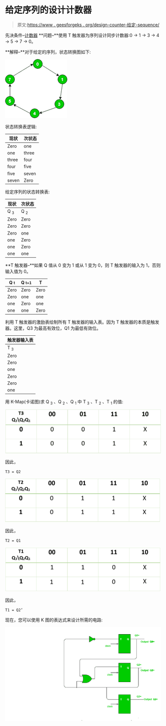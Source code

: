 # 给定序列的设计计数器

> 原文:[https://www . geesforgeks . org/design-counter-给定-sequence/](https://www.geeksforgeeks.org/design-counter-given-sequence/)

先决条件–[计数器](https://www.geeksforgeeks.org/counters-in-digital-logic/)
**问题–**使用 T 触发器为序列设计同步计数器:0 → 1 → 3 → 4 → 5 → 7 → 0。

**解释–**对于给定的序列，状态转换图如下:

![](img/2d1e1095334ecbea9634ba65b62c2519.png)

状态转换表逻辑:

| 现状 | 次状态 |
| --- | --- |
| Zero | one |
| one | three |
| three | four |
| four | five |
| five | seven |
| seven | Zero |

给定序列的状态转换表:

| 现状 | 次状态 |
| --- | --- |
| Q <sub>3</sub> | Q <sub>2</sub> | Q <sub>1</sub> | Q <sub>3</sub> (t+1) | Q <sub>2</sub> (t+1) | Q <sub>1</sub> (t+1) |
| Zero | Zero | Zero | Zero | Zero | one |
| Zero | Zero | one | Zero | one | one |
| Zero | one | one | one | Zero | Zero |
| one | Zero | Zero | one | Zero | one |
| one | Zero | one | one | one | one |
| one | one | one | Zero | Zero | Zero |

**T 触发器–**如果 Q 值从 0 变为 1 或从 1 变为 0，则 T 触发器的输入为 1，否则输入值为 0。

| Q <small>t</small> | Q <small>t+1</small> | **T** |
| --- | --- | --- |
| Zero | Zero | Zero |
| Zero | one | one |
| one | Zero | one |
| one | one | Zero |

利用 T 触发器的激励表绘制所有 T 触发器的输入表。因为 T 触发器的本质是触发器。这里，Q3 为最高有效位，Q1 为最低有效位。

| 触发器输入表 |
| --- |
| T <sub>3</sub> | T <sub>2</sub> | T <sub>1</sub> |
| Zero | Zero | one |
| Zero | one | Zero |
| one | one | one |
| Zero | Zero | one |
| Zero | one | Zero |
| one | one | one |

用 K-Map(卡诺图)求 Q <sub>3</sub> 、Q <sub>2</sub> 、Q <sub>1</sub> 中 T <sub>3</sub> 、T <sub>2</sub> 、T <sub>1</sub> 的值:

![](img/ea3bd76c1cfb57efed0467648d9cef64.png)

因此，

```
T3 = Q2 
```

![](img/7bd167dc728f27421eb40266cf66bdc8.png)

因此，

```
T2 = Q1 
```

![](img/b6bf01b9e0bcfae96e952c97d1adb6e3.png)

因此，

```
T1 = Q2’ 
```

现在，您可以使用 K 图的表达式来设计所需的电路:

![66666](img/b4866cbade516b733c41e7d6e3e0e210.png)